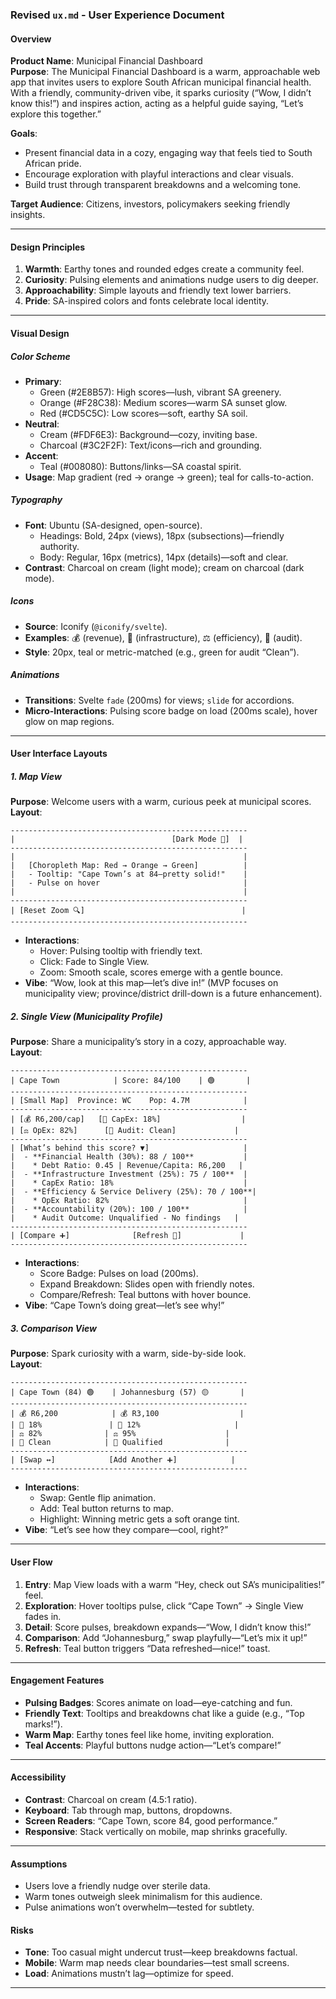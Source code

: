 ### Revised `ux.md` - User Experience Document

#### Overview
**Product Name**: Municipal Financial Dashboard  
**Purpose**: The Municipal Financial Dashboard is a warm, approachable web app that invites users to explore South African municipal financial health. With a friendly, community-driven vibe, it sparks curiosity (“Wow, I didn’t know this!”) and inspires action, acting as a helpful guide saying, “Let’s explore this together.”

**Goals**:  
- Present financial data in a cozy, engaging way that feels tied to South African pride.  
- Encourage exploration with playful interactions and clear visuals.  
- Build trust through transparent breakdowns and a welcoming tone.

**Target Audience**: Citizens, investors, policymakers seeking friendly insights.

---

#### Design Principles
1. **Warmth**: Earthy tones and rounded edges create a community feel.  
2. **Curiosity**: Pulsing elements and animations nudge users to dig deeper.  
3. **Approachability**: Simple layouts and friendly text lower barriers.  
4. **Pride**: SA-inspired colors and fonts celebrate local identity.

---

#### Visual Design

##### Color Scheme
- **Primary**:  
  - Green (#2E8B57): High scores—lush, vibrant SA greenery.  
  - Orange (#F28C38): Medium scores—warm SA sunset glow.  
  - Red (#CD5C5C): Low scores—soft, earthy SA soil.  
- **Neutral**:  
  - Cream (#FDF6E3): Background—cozy, inviting base.  
  - Charcoal (#3C2F2F): Text/icons—rich and grounding.  
- **Accent**:  
  - Teal (#008080): Buttons/links—SA coastal spirit.  
- **Usage**: Map gradient (red → orange → green); teal for calls-to-action.

##### Typography
- **Font**: Ubuntu (SA-designed, open-source).  
  - Headings: Bold, 24px (views), 18px (subsections)—friendly authority.  
  - Body: Regular, 16px (metrics), 14px (details)—soft and clear.  
- **Contrast**: Charcoal on cream (light mode); cream on charcoal (dark mode).

##### Icons
- **Source**: Iconify (`@iconify/svelte`).  
- **Examples**: 💰 (revenue), 🏡 (infrastructure), ⚖️ (efficiency), 🌟 (audit).  
- **Style**: 20px, teal or metric-matched (e.g., green for audit “Clean”).

##### Animations
- **Transitions**: Svelte `fade` (200ms) for views; `slide` for accordions.  
- **Micro-Interactions**: Pulsing score badge on load (200ms scale), hover glow on map regions.

---

#### User Interface Layouts

##### 1. Map View
**Purpose**: Welcome users with a warm, curious peek at municipal scores.  
**Layout**:  
```
-----------------------------------------------------
|                                   [Dark Mode 🌙]  |
-----------------------------------------------------
|                                                   |
|   [Choropleth Map: Red → Orange → Green]          |
|   - Tooltip: "Cape Town’s at 84—pretty solid!"    |
|   - Pulse on hover                                |
|                                                   |
-----------------------------------------------------
| [Reset Zoom 🔍]                                   |
-----------------------------------------------------
```
- **Interactions**:  
  - Hover: Pulsing tooltip with friendly text.  
  - Click: Fade to Single View.  
  - Zoom: Smooth scale, scores emerge with a gentle bounce.  
- **Vibe**: “Wow, look at this map—let’s dive in!” (MVP focuses on municipality view; province/district drill-down is a future enhancement).

##### 2. Single View (Municipality Profile)
**Purpose**: Share a municipality’s story in a cozy, approachable way.  
**Layout**:  
```
-----------------------------------------------------
| Cape Town            | Score: 84/100    | 🟢       |
-----------------------------------------------------
| [Small Map]  Province: WC    Pop: 4.7M            |
-----------------------------------------------------
| [💰 R6,200/cap]   [🏡 CapEx: 18%]                  |
| [⚖️ OpEx: 82%]      [🌟 Audit: Clean]             |
-----------------------------------------------------
| [What’s behind this score? ▼]                     |
|  - **Financial Health (30%): 88 / 100**           |
|    * Debt Ratio: 0.45 | Revenue/Capita: R6,200   |
|  - **Infrastructure Investment (25%): 75 / 100**  |
|    * CapEx Ratio: 18%                             |
|  - **Efficiency & Service Delivery (25%): 70 / 100**|
|    * OpEx Ratio: 82%                              |
|  - **Accountability (20%): 100 / 100**            |
|    * Audit Outcome: Unqualified - No findings   |
-----------------------------------------------------
| [Compare ➕]              [Refresh 🔄]             |
-----------------------------------------------------
```
- **Interactions**:  
  - Score Badge: Pulses on load (200ms).  
  - Expand Breakdown: Slides open with friendly notes.  
  - Compare/Refresh: Teal buttons with hover bounce.  
- **Vibe**: “Cape Town’s doing great—let’s see why!”

##### 3. Comparison View
**Purpose**: Spark curiosity with a warm, side-by-side look.  
**Layout**:  
```
-----------------------------------------------------
| Cape Town (84) 🟢    | Johannesburg (57) 🟡       |
-----------------------------------------------------
| 💰 R6,200            | 💰 R3,100                  |
| 🏡 18%               | 🏡 12%                     |
| ⚖️ 82%              | ⚖️ 95%                    |
| 🌟 Clean            | 🌟 Qualified              |
-----------------------------------------------------
| [Swap ↔️]            [Add Another ➕]            |
-----------------------------------------------------
```
- **Interactions**:  
  - Swap: Gentle flip animation.  
  - Add: Teal button returns to map.  
  - Highlight: Winning metric gets a soft orange tint.  
- **Vibe**: “Let’s see how they compare—cool, right?”

---

#### User Flow
1. **Entry**: Map View loads with a warm “Hey, check out SA’s municipalities!” feel.  
2. **Exploration**: Hover tooltips pulse, click “Cape Town” → Single View fades in.  
3. **Detail**: Score pulses, breakdown expands—“Wow, I didn’t know this!”  
4. **Comparison**: Add “Johannesburg,” swap playfully—“Let’s mix it up!”  
5. **Refresh**: Teal button triggers “Data refreshed—nice!” toast.

---

#### Engagement Features
- **Pulsing Badges**: Scores animate on load—eye-catching and fun.  
- **Friendly Text**: Tooltips and breakdowns chat like a guide (e.g., “Top marks!”).  
- **Warm Map**: Earthy tones feel like home, inviting exploration.  
- **Teal Accents**: Playful buttons nudge action—“Let’s compare!”  

---

#### Accessibility
- **Contrast**: Charcoal on cream (4.5:1 ratio).  
- **Keyboard**: Tab through map, buttons, dropdowns.  
- **Screen Readers**: “Cape Town, score 84, good performance.”  
- **Responsive**: Stack vertically on mobile, map shrinks gracefully.

---

#### Assumptions
- Users love a friendly nudge over sterile data.  
- Warm tones outweigh sleek minimalism for this audience.  
- Pulse animations won’t overwhelm—tested for subtlety.

#### Risks
- **Tone**: Too casual might undercut trust—keep breakdowns factual.  
- **Mobile**: Warm map needs clear boundaries—test small screens.  
- **Load**: Animations mustn’t lag—optimize for speed.

---
